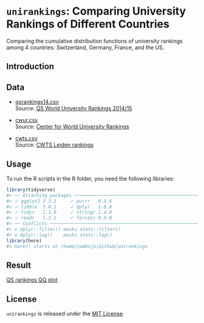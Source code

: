 
<!-- README.md is generated from README.Rmd. Please edit that file -->

# `unirankings`: Comparing University Rankings of Different Countries

<!-- badges: start -->

<!-- badges: end -->

Comparing the cumulative distribution functions of university rankings
among 4 countries: Switzerland, Germany, France, and the
    US.

## Introduction

## Data

  - [qsrankings14.csv](https://github.com/zambujo/unirankings/blob/master/qsrankings14.csv)  
    Source: [QS World University
    Rankings 2014/15](http://www.topuniversities.com/university-rankings/world-university-rankings/2014)

  - [cwur.csv](https://github.com/zambujo/unirankings/blob/master/cwur.csv)  
    Source: [Center for World University
    Rankings](http://cwur.org/2014/)

  - [cwts.csv](https://github.com/zambujo/unirankings/blob/master/cwts.csv)  
    Source: [CWTS Leiden
    rankings](http://www.leidenranking.com/ranking/2014)

## Usage

To run the R scripts in the R folder, you need the following libraries:

``` r
library(tidyverse)
#> ── Attaching packages ────────────────────────────────────────────────────────────────────────────── tidyverse 1.3.0 ──
#> ✓ ggplot2 3.3.2     ✓ purrr   0.3.4
#> ✓ tibble  3.0.1     ✓ dplyr   1.0.0
#> ✓ tidyr   1.1.0     ✓ stringr 1.4.0
#> ✓ readr   1.3.1     ✓ forcats 0.5.0
#> ── Conflicts ───────────────────────────────────────────────────────────────────────────────── tidyverse_conflicts() ──
#> x dplyr::filter() masks stats::filter()
#> x dplyr::lag()    masks stats::lag()
library(here)
#> here() starts at /home/zambujo/Github/unirankings
```

## Result

[QS rankings QQ plot](qs-qqplot.svg)

## License

`unirankings` is released under the [MIT License](./LICENCE.md).
